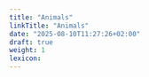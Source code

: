 ```yaml
---
title: "Animals"
linkTitle: "Animals"
date: "2025-08-10T11:27:26+02:00"
draft: true
weight: 1
lexicon:
---
```


